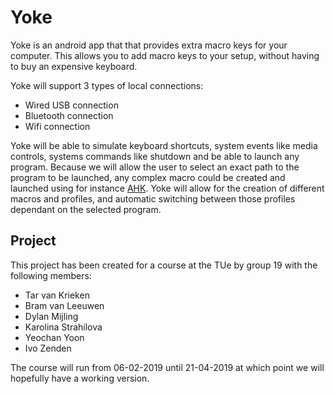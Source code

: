 # Yoke

Yoke is an android app that that provides extra macro keys for your computer. This allows you to add macro keys to your setup, without having to buy an expensive keyboard.

Yoke will support 3 types of local connections:

-   Wired USB connection
-   Bluetooth connection
-   Wifi connection

Yoke will be able to simulate keyboard shortcuts, system events like media controls, systems commands like shutdown and be able to launch any program. Because we will allow the user to select an exact path to the program to be launched, any complex macro could be created and launched using for instance [AHK](https://www.autohotkey.com/).
Yoke will allow for the creation of different macros and profiles, and automatic switching between those profiles dependant on the selected program.

## Project

This project has been created for a course at the TUe by group 19 with the following members:

-   Tar van Krieken
-   Bram van Leeuwen
-   Dylan Mijling
-   Karolina Strahilova
-   Yeochan Yoon
-   Ivo Zenden

The course will run from 06-02-2019 until 21-04-2019 at which point we will hopefully have a working version.
